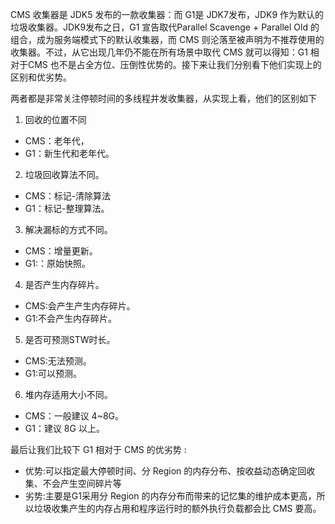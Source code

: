 CMS 收集器是 JDK5 发布的一款收集器：而 G1是 JDK7发布，JDK9 作为默认的垃圾收集器。JDK9发布之日，G1 宣告取代Parallel Scavenge + Parallel Old 的组合，成为服务端模式下的默认收集器，而 CMS 则沦落至被声明为不推荐使用的收集器。不过，从它出现几年仍不能在所有场景中取代 CMS 就可以得知：G1 相对于CMS 也不是占全方位、压倒性优势的。接下来让我们分别看下他们实现上的区别和优劣势。

两者都是非常关注停顿时间的多线程并发收集器，从实现上看，他们的区别如下

1. 回收的位置不同
- CMS：老年代，
- G1：新生代和老年代。
2. 垃圾回收算法不同。
- CMS：标记-清除算法
- G1：标记-整理算法。
3. 解决漏标的方式不同。
- CMS：增量更新。
- G1:：原始快照。
4. 是否产生内存碎片。
- CMS:会产生产生内存碎片。
- G1:不会产生内存碎片。
5. 是否可预测STW时长。
- CMS:无法预测。
- G1:可以预测。

6. 堆内存适用大小不同。
- CMS：一般建议 4~8G。
- G1：建议 8G 以上。

最后让我们比较下 G1 相对于 CMS 的优劣势 :
- 优势:可以指定最大停顿时间、分 Region 的内存分布、按收益动态确定回收集、不会产生空间碎片等
- 劣势:主要是G1采用分 Region 的内存分布而带来的记忆集的维护成本更高，所以垃圾收集产生的内存占用和程序运行时的额外执行负载都会比 CMS 要高。
